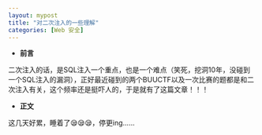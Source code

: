 ```yaml
---
layout: mypost
title: "对二次注入的一些理解"
categories: [Web 安全]
---
```


- **前言**

二次注入的话，是SQL注入一个重点，也是一个难点（笑死，挖洞10年，没碰到一个SQL注入的漏洞），正好最近碰到的两个BUUCTF以及一次比赛的题都是和二次注入有关，这个频率还是挺吓人的，于是就有了这篇文章！！！

- **正文**

这几天好累，睡着了😪😪😪，停更ing......